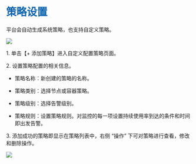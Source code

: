 <h1><font color=#0d65b1>策略设置</font></h1>
<p>平台会自动生成系统策略，也支持自定义策略。</p>
<img src="http://upload.ouliu.net/i/20171124135243dgmrj.png"  class="mark-l"/>
<p>1. 单击【+ 添加策略】进入自定义配置策略页面。</p>
<p>2. 设置策略配置的相关信息。</p>
<ul>
<li><p>策略名称：新创建的策略的名称。</p></li>
<li><p>策略类别：选择节点或容器策略。</p></li>
<li><p>策略级别：选择告警级别。</p></li>
<li><p>策略规则：设置策略规则。对监控的每一项设置持续使用率到达的条件和时间即出发告警。</p></li>
</ul>
<p>3. 添加成功的策略即显示在策略列表中，右侧 “操作” 下可对策略进行查看，修改和删除操作。</p>
<img src="http://upload.ouliu.net/i/20171124141633hbsc8.png"  class="mark-l"/>
